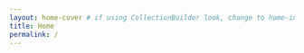 ```yaml
---
layout: home-cover # if using CollectionBuilder look, change to home-infographic
title: Home
permalink: /
---
```


